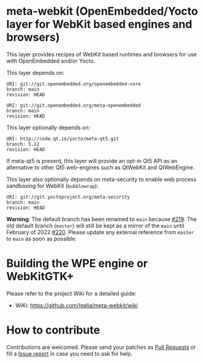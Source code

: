 meta-webkit (OpenEmbedded/Yocto layer for WebKit based engines and browsers)
============================================================================

This layer provides recipes of WebKit based runtimes and browsers for
use with OpenEmbedded and/or Yocto.

This layer depends on:

    URI: git://git.openembedded.org/openembedded-core
    branch: main
    revision: HEAD

    URI: git://git.openembedded.org/meta-openembedded
    branch: main
    revision: HEAD

This layer optionally depends on:

    URI: http://code.qt.io/yocto/meta-qt5.git
    branch: 5.12
    revision: HEAD

If meta-qt5 is present, this layer will provide an opt-in Qt5 API as an
alternative to other Qt5 web-engines such as QtWebKit and QtWebEngine.

This layer also optionally depends on meta-security to enable web process
sandboxing for WebKit (`bubblewrap`):

    URI: git://git.yoctoproject.org/meta-security
    branch: main
    revision: HEAD

**Warning**: The default branch has been renamed to `main` because
[#219](https://github.com/Igalia/meta-webkit/issues/219). The old default
branch (`master`) will still be kept as a mirror of the `main` until February
of 2022 [#220](https://github.com/Igalia/meta-webkit/issues/220). Please update
any external reference from `master` to `main` as soon as possible.

Building the WPE engine or WebKitGTK+
=====================================

Please refer to the project Wiki for a detailed guide:

   - WiKi: https://github.com/Igalia/meta-webkit/wiki

How to contribute
=====================================
Contributions are welcomed. Please send your patches as
[Pull Requests](https://github.com/Igalia/meta-webkit/pulls) or fill a
[Issue report](https://github.com/Igalia/meta-webkit/issues) in case you need
to ask for help.
